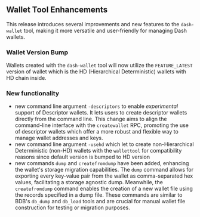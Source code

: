 ## Wallet Tool Enhancements

This release introduces several improvements and new features to the `dash-wallet` tool, making it more versatile and user-friendly for managing Dash wallets.

### Wallet Version Bump

Wallets created with the `dash-wallet` tool will now utilize the `FEATURE_LATEST` version of wallet which is the HD (Hierarchical Deterministic) wallets with HD chain inside.

### New functionality
- new command line argument `-descriptors` to enable _experimental_ support of Descriptor wallets. It lets users to create descriptor wallets directly from the command line. This change aims to align the command-line interface with the `createwallet` RPC, promoting the use of descriptor wallets which offer a more robust and flexible way to manage wallet addresses and keys.
- new command line argument `-usehd` which let to create non-Hierarchical Deterministic (non-HD) wallets with the `wallettool` for compatibility reasons since default version is bumped to HD version
- new commands `dump` and `createfromdump` have been added, enhancing the wallet's storage migration capabilities. The `dump` command allows for exporting every key-value pair from the wallet as comma-separated hex values, facilitating a storage agnostic dump. Meanwhile, the `createfromdump` command enables the creation of a new wallet file using the records specified in a dump file. These commands are similar to BDB's `db_dump` and `db_load` tools and are crucial for manual wallet file construction for testing or migration purposes.
